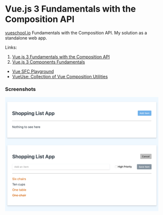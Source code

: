 # Vue.js 3 Fundamentals with the Composition API

[vueschool.io](https://vueschool.io/) Fundamentals with the Composition API. My solution as a standalone web app.

Links:

1. [Vue.js 3 Fundamentals with the Composition API](https://vueschool.io/courses/vue-js-fundamentals-with-the-composition-api)
2. [Vue.js 3 Components Fundamentals](https://vueschool.io/courses/vue-js-3-components-fundamentals)

- [Vue SFC Playground](https://sfc.vuejs.org/)
- [VueUse: Collection of Vue Composition Utilities](https://vueuse.org)

### Screenshots

![Screenshots](https://github.com/alexpilugin/vueschool.io-composition-api-fundamental/raw/main/shopping-list-app-screenshot.png "Screenshot Standalone Vue 3 App")
